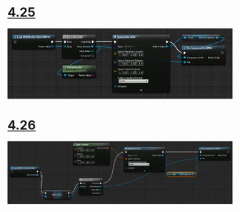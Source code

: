 # [4.25](#tab/425)

![Spatial Anchors Load](../images/unreal-spatialanchors-load.PNG)

# [4.26](#tab/426)

![Spatial Anchors Load 4.26](../images/local-spatial-anchors-img-03.png)
